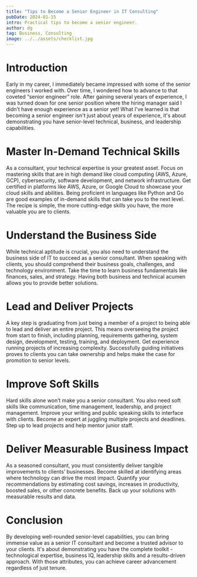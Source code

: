 ```yaml
---
title: "Tips to Become a Senior Engineer in IT Consulting"
pubDate: 2024-01-15
intro: Practical tips to become a senior engineer.
author: dg
tag: Business, Consulting
image: ../../assets/checklist.jpg
---
```


# Introduction

Early in my career, I immediately became impressed with some of the senior engineers I worked with. Over time, I wondered how to advance to that coveted “senior engineer” role. After gaining several years of experience, I was turned down for one senior position where the hiring manager said I didn’t have enough experience as a senior yet! What I've learned is that becoming a senior engineer isn't just about years of experience, it's about demonstrating you have senior-level technical, business, and leadership capabilities.

# Master In-Demand Technical Skills

As a consultant, your technical expertise is your greatest asset. Focus on mastering skills that are in high demand like cloud computing (AWS, Azure, GCP), cybersecurity, software development, and network infrastructure. Get certified in platforms like AWS, Azure, or Google Cloud to showcase your cloud skills and abilities. Being proficient in languages like Python and Go are good examples of in-demand skills that can take you to the next level. The recipe is simple, the more cutting-edge skills you have, the more valuable you are to clients.

# Understand the Business Side

While technical aptitude is crucial, you also need to understand the business side of IT to succeed as a senior consultant. When speaking with clients, you should comprehend their business goals, challenges, and technology environment. Take the time to learn business fundamentals like finances, sales, and strategy. Having both business and technical acumen allows you to provide better solutions.

# Lead and Deliver Projects

A key step is graduating from just being a member of a project to being able to lead and deliver an entire project. This means overseeing the project from start to finish, including planning, requirements gathering, system design, development, testing, training, and deployment. Get experience running projects of increasing complexity. Successfully guiding initiatives proves to clients you can take ownership and helps make the case for promotion to senior levels.

# Improve Soft Skills

Hard skills alone won’t make you a senior consultant. You also need soft skills like communication, time management, leadership, and project management. Improve your writing and public speaking skills to interface with clients. Become an expert at juggling multiple projects and deadlines. Step up to lead projects and help mentor junior staff.

# Deliver Measurable Business Impact

As a seasoned consultant, you must consistently deliver tangible improvements to clients’ businesses. Become skilled at identifying areas where technology can drive the most impact. Quantify your recommendations by estimating cost savings, increases in productivity, boosted sales, or other concrete benefits. Back up your solutions with measurable results and data.

# Conclusion

By developing well-rounded senior-level capabilities, you can bring immense value as a senior IT consultant and become a trusted advisor to your clients. It's about demonstrating you have the complete toolkit - technological expertise, business IQ, leadership skills and a results-driven approach. With those attributes, you can achieve career advancement regardless of just tenure.
